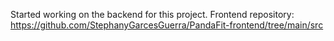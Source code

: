 Started working on the backend for this project. 
Frontend repository: https://github.com/StephanyGarcesGuerra/PandaFit-frontend/tree/main/src
